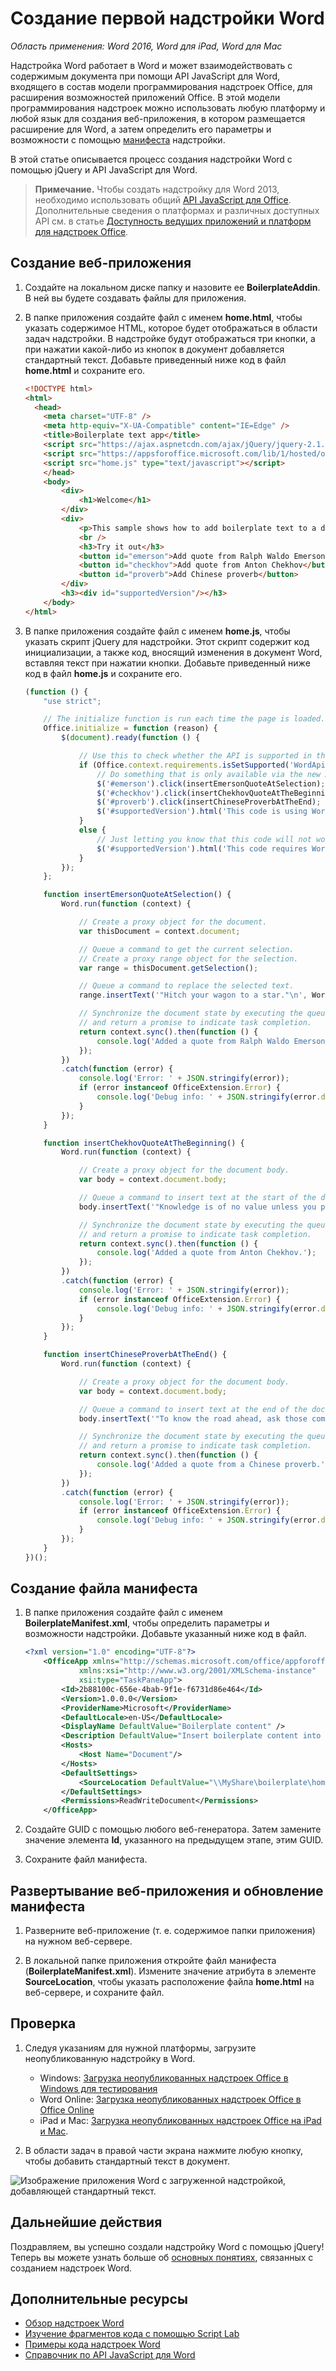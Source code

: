 # <a name="build-your-first-word-add-in"></a>Создание первой надстройки Word

_Область применения: Word 2016, Word для iPad, Word для Mac_

Надстройка Word работает в Word и может взаимодействовать с содержимым документа при помощи API JavaScript для Word, входящего в состав модели программирования надстроек Office, для расширения возможностей приложений Office. В этой модели программирования надстроек можно использовать любую платформу и любой язык для создания веб-приложения, в котором размещается расширение для Word, а затем определить его параметры и возможности с помощью [манифеста](../overview/add-in-manifests.md) надстройки.

В этой статье описывается процесс создания надстройки Word с помощью jQuery и API JavaScript для Word. 

> **Примечание.** Чтобы создать надстройку для Word 2013, необходимо использовать общий [API JavaScript для Office]( https://dev.office.com/docs/add-ins/word/word-add-ins-programming-overview#javascript-apis-for-word). Дополнительные сведения о платформах и различных доступных API см. в статье [Доступность ведущих приложений и платформ для надстроек Office](https://dev.office.com/add-in-availability). 

## <a name="create-the-web-app"></a>Создание веб-приложения 

1. Создайте на локальном диске папку и назовите ее **BoilerplateAddin**. В ней вы будете создавать файлы для приложения.

2. В папке приложения создайте файл с именем **home.html**, чтобы указать содержимое HTML, которое будет отображаться в области задач надстройки. В надстройке будут отображаться три кнопки, а при нажатии какой-либо из кнопок в документ добавляется стандартный текст. Добавьте приведенный ниже код в файл **home.html** и сохраните его.

    ```html
    <!DOCTYPE html>
    <html>
      <head>
        <meta charset="UTF-8" />
        <meta http-equiv="X-UA-Compatible" content="IE=Edge" />
        <title>Boilerplate text app</title>
        <script src="https://ajax.aspnetcdn.com/ajax/jQuery/jquery-2.1.4.min.js"></script>
        <script src="https://appsforoffice.microsoft.com/lib/1/hosted/office.js" type="text/javascript"></script>
        <script src="home.js" type="text/javascript"></script>
        </head>
        <body>
            <div>
                <h1>Welcome</h1>
            </div>
            <div>
                <p>This sample shows how to add boilerplate text to a document by using the Word JavaScript API.</p>
                <br />
                <h3>Try it out</h3>
                <button id="emerson">Add quote from Ralph Waldo Emerson</button>
                <button id="checkhov">Add quote from Anton Chekhov</button>
                <button id="proverb">Add Chinese proverb</button>
            </div>
            <h3><div id="supportedVersion"/></h3>
        </body>
    </html>
    ```

3. В папке приложения создайте файл с именем **home.js**, чтобы указать скрипт jQuery для надстройки. Этот скрипт содержит код инициализации, а также код, вносящий изменения в документ Word, вставляя текст при нажатии кнопки. Добавьте приведенный ниже код в файл **home.js** и сохраните его.

    ```javascript
    (function () {
        "use strict";

        // The initialize function is run each time the page is loaded.
        Office.initialize = function (reason) {
            $(document).ready(function () {

                // Use this to check whether the API is supported in the Word client.
                if (Office.context.requirements.isSetSupported('WordApi', 1.1)) {
                    // Do something that is only available via the new APIs
                    $('#emerson').click(insertEmersonQuoteAtSelection);
                    $('#checkhov').click(insertChekhovQuoteAtTheBeginning);
                    $('#proverb').click(insertChineseProverbAtTheEnd);
                    $('#supportedVersion').html('This code is using Word 2016 or greater.');
                }
                else {
                    // Just letting you know that this code will not work with your version of Word.
                    $('#supportedVersion').html('This code requires Word 2016 or greater.');
                }
            });
        };

        function insertEmersonQuoteAtSelection() {
            Word.run(function (context) {

                // Create a proxy object for the document.
                var thisDocument = context.document;

                // Queue a command to get the current selection.
                // Create a proxy range object for the selection.
                var range = thisDocument.getSelection();

                // Queue a command to replace the selected text.
                range.insertText('"Hitch your wagon to a star."\n', Word.InsertLocation.replace);

                // Synchronize the document state by executing the queued commands,
                // and return a promise to indicate task completion.
                return context.sync().then(function () {
                    console.log('Added a quote from Ralph Waldo Emerson.');
                });
            })
            .catch(function (error) {
                console.log('Error: ' + JSON.stringify(error));
                if (error instanceof OfficeExtension.Error) {
                    console.log('Debug info: ' + JSON.stringify(error.debugInfo));
                }
            });
        }

        function insertChekhovQuoteAtTheBeginning() {
            Word.run(function (context) {

                // Create a proxy object for the document body.
                var body = context.document.body;

                // Queue a command to insert text at the start of the document body.
                body.insertText('"Knowledge is of no value unless you put it into practice."\n', Word.InsertLocation.start);

                // Synchronize the document state by executing the queued commands,
                // and return a promise to indicate task completion.
                return context.sync().then(function () {
                    console.log('Added a quote from Anton Chekhov.');
                });
            })
            .catch(function (error) {
                console.log('Error: ' + JSON.stringify(error));
                if (error instanceof OfficeExtension.Error) {
                    console.log('Debug info: ' + JSON.stringify(error.debugInfo));
                }
            });
        }

        function insertChineseProverbAtTheEnd() {
            Word.run(function (context) {

                // Create a proxy object for the document body.
                var body = context.document.body;

                // Queue a command to insert text at the end of the document body.
                body.insertText('"To know the road ahead, ask those coming back."\n', Word.InsertLocation.end);

                // Synchronize the document state by executing the queued commands,
                // and return a promise to indicate task completion.
                return context.sync().then(function () {
                    console.log('Added a quote from a Chinese proverb.');
                });
            })
            .catch(function (error) {
                console.log('Error: ' + JSON.stringify(error));
                if (error instanceof OfficeExtension.Error) {
                    console.log('Debug info: ' + JSON.stringify(error.debugInfo));
                }
            });
        }
    })();
    ```

## <a name="create-the-manifest-file"></a>Создание файла манифеста

1. В папке приложения создайте файл с именем **BoilerplateManifest.xml**, чтобы определить параметры и возможности надстройки. Добавьте указанный ниже код в файл. 

    ```xml
    <?xml version="1.0" encoding="UTF-8"?>
        <OfficeApp xmlns="http://schemas.microsoft.com/office/appforoffice/1.1"
                xmlns:xsi="http://www.w3.org/2001/XMLSchema-instance"
                xsi:type="TaskPaneApp">
            <Id>2b88100c-656e-4bab-9f1e-f6731d86e464</Id>
            <Version>1.0.0.0</Version>
            <ProviderName>Microsoft</ProviderName>
            <DefaultLocale>en-US</DefaultLocale>
            <DisplayName DefaultValue="Boilerplate content" />
            <Description DefaultValue="Insert boilerplate content into a Word document." />
            <Hosts>
                <Host Name="Document"/>
            </Hosts>
            <DefaultSettings>
                <SourceLocation DefaultValue="\\MyShare\boilerplate\home.html" />
            </DefaultSettings>
            <Permissions>ReadWriteDocument</Permissions>
        </OfficeApp>
    ```

2. Создайте GUID с помощью любого веб-генератора. Затем замените значение элемента **Id**, указанного на предыдущем этапе, этим GUID.

3. Сохраните файл манифеста.

## <a name="deploy-the-web-app-and-update-the-manifest"></a>Развертывание веб-приложения и обновление манифеста

1. Разверните веб-приложение (т. е. содержимое папки приложения) на нужном веб-сервере.

2. В локальной папке приложения откройте файл манифеста (**BoilerplateManifest.xml**). Измените значение атрибута в элементе **SourceLocation**, чтобы указать расположение файла **home.html** на веб-сервере, и сохраните файл.

## <a name="try-it-out"></a>Проверка

1. Следуя указаниям для нужной платформы, загрузите неопубликованную надстройку в Word.

    - Windows: [Загрузка неопубликованных надстроек Office в Windows для тестирования](../testing/create-a-network-shared-folder-catalog-for-task-pane-and-content-add-ins.md)
    - Word Online: [Загрузка неопубликованных надстроек Office в Office Online](../testing/sideload-office-add-ins-for-testing.md#sideload-an-office-add-in-on-office-online)
    - iPad и Mac: [Загрузка неопубликованных надстроек Office на iPad и Mac](../testing/sideload-an-office-add-in-on-ipad-and-mac.md).

2. В области задач в правой части экрана нажмите любую кнопку, чтобы добавить стандартный текст в документ.

![Изображение приложения Word с загруженной надстройкой, добавляющей стандартный текст.](../images/boilerplateAddin.png)

## <a name="next-steps"></a>Дальнейшие действия

Поздравляем, вы успешно создали надстройку Word с помощью jQuery! Теперь вы можете узнать больше об [основных понятиях](word-add-ins-programming-overview.md), связанных с созданием надстроек Word.

## <a name="additional-resources"></a>Дополнительные ресурсы

* [Обзор надстроек Word](word-add-ins-programming-overview.md)
* [Изучение фрагментов кода с помощью Script Lab](https://store.office.com/en-001/app.aspx?assetid=WA104380862&ui=en-US&rs=en-001&ad=US&appredirect=false)
* [Примеры кода надстроек Word](http://dev.office.com/code-samples#?filters=word,office%20add-ins)
* [Справочник по API JavaScript для Word](http://dev.office.com/reference/add-ins/word/word-add-ins-reference-overview)